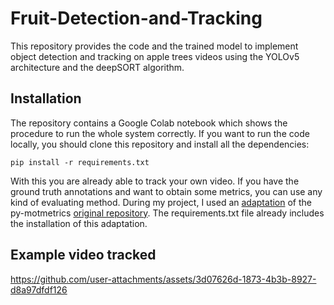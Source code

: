 # Fruit-Detection-and-Tracking

This repository provides the code and the trained model to implement object detection and tracking on apple trees videos using the YOLOv5 architecture and the deepSORT algorithm.

## Installation

The repository contains a Google Colab notebook which shows the procedure to run the whole system correctly. If you want to run the code locally, you should clone this repository and install all the dependencies:

```
pip install -r requirements.txt
```

With this you are already able to track your own video. If you have the ground truth annotations and want to obtain some metrics, you can use any kind of evaluating method. During my project, I used an [adaptation][my py-motmetrics] of the py-motmetrics [original repository][py-motmetrics]. The requirements.txt file already includes the installation of this adaptation.

[my py-motmetrics]: https://github.com/psimoncam/motmetrics_adaptation
[py-motmetrics]: https://github.com/cheind/py-motmetrics

## Example video tracked

https://github.com/user-attachments/assets/3d07626d-1873-4b3b-8927-d8a97dfdf126

